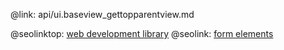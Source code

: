 @link: api/ui.baseview_gettopparentview.md

@seolinktop: [web development library](https://webix.com)
@seolink: [form elements](https://webix.com/widget/form/)